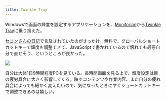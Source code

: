 ```yaml
---
title: Twinkle Tray
---
```

Windowsで画面の輝度を設定するアプリケーションを、[Monitorian](https://apps.microsoft.com/store/detail/monitorian/9NW33J738BL0)から[Twinkle Tray](https://apps.microsoft.com/store/detail/twinkle-tray-brightness-slider/9PLJWWSV01LK)に乗り換えた。

[セコンさんの日記](https://secon.dev/entry/2022/06/02/210000/)で言及されていたのがきっかけ。無料で、グローバルショートカットキーで輝度を調整できて、JavaScriptで書かれているので壊れても最悪自分で直せそう、というところが良かった。

![](https://lh3.googleusercontent.com/docs/AG8NV2ZlxzOZMsNBN5oG7_HUbvQcIhioFkz21HYua6SR0xWvF37pZQlxsrTikLqkgQpTv6fxG3KRCeQXqik2S5KXrL2zfGSl99zB3hUAn7Yk51_SVT-Up0LuhtsvbCKgsuA4hyGngWDVFdoLcgSEsKADLaNCA6vI6dcMtjNYTZkMlAk1KCKFyU-jGMoZ9d6CvOcEitM7_bdm4chVOHVtWN4t6EVNZOczRgHoh6nIlZNMjCeHz5fU37id-ZBULHBT9RXA7XYGTbsf5rLRGnSXY8AkDdMswVA3Kpt2Z5aSjoZqYfRjo_PdBSaMHce72C1aa_UK23u88aNOX2uOsAGs9gLbB6_h_D_GCysaOoYVck5H-gWgaa6CwwbQw6GjWTBM8Jz_rS4m5C3OfH8dfZdBvLK6lCpS-KIr5Fv1YyxyWpg9ouZuWSbQ6TUtOTFaMoPS3Uk68Ith3Nu1OZCGPmrbCWFg5Rl-mTO0gWSjtGj4oxDY6UmczBPNmwBlDvW_-HwFyrS-FE_zXUTzRrD0oFxOlK_RoPRRSsxFQEFt8IWeSksUmYLkgpYp-SRJPh4yBrX5ezXYr_0LuEwh4lQOOpXlmVpmXTyroA0Px6P9g2Q6odgXIJGpLZDmR8kHydANzAu2_h6t93nz5ik0lb6A5gJCLfqaMao8dmU1tYah6DCCiUdyZ1zgfBQK8ZS9WPCVfvG4g8UwXDWABUTi-UR5PNynST38UUWYwE1jXjbBWPEZ7aAAx24DZ6f1Sa8QM5AYPR2mUIxzvcOsh3c44gzyX6Uig1g-uruFVsHlPE98eTbrAitq35OsS6EjtrwNLVR0MW6-2PIzTCkpSkyybarT3u37yAufcBIR_LjjLZ86839x0qbjChkxYPsdXH5lSoDjXXgjwZtmeyeeKQJNmkJxuq0XU1PepIk5odC_ecxT9Re3ldk7j1UThUxGvEVfAOsCPiTcpSiZFCNPNvJpSjFzMIpRw9TFbMgmhgNufGMUNjUUCb1s8bfiaeg047W6AtfgevEGfkVrAdkcczRyK2ZRrSRviTSgGQoE507yRb2snhoSb0krZyTwy2epJPxHotTQcnYaFC_zkKFZqyleWvC-FqdIVjqGHAH-4e9MIqXu7psWDbtrmi9cz2yDPb-kIaEdJLHi3nktFL--NTARxYDz0d0pE9hx2IRe5fHkQO_UwnyTv3eLcV1zXsTUNEtSNFK6ypaMIYZmK1jDHw4ufbATYyElDiuRO9C_q21SctXnO_e0OwE-S0fJsOh3)

自分は大体1日9時間程度PCを見ている。長時間画面を見る上で、輝度設定は目の疲労具合に大きく影響してくる。映すコンテンツや作業内容、また自分の疲れ具合によっても細かく変えたいので、気になったときにすぐショートカットキーで調整できるのは嬉しい。

